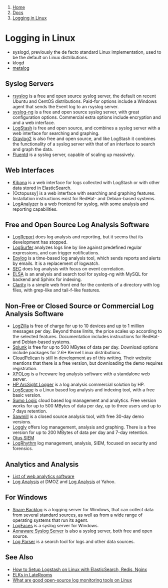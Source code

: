 <!-- -
Title: Logging in Linux
Description: Notes on logging daemons on Linux
First Published: 2014-01-28
Last Updated: 2015-04-25
- -->

<ol class="breadcrumb" itemprop="breadcrumb">
	<li><a href="/">Home</a></li>
	<li><a href="/docs/">Docs</a></li>
	<li><a href="/docs/logging-in-linux.html">Logging in Linux</a></li>
</ol>

Logging in Linux
================

*   syslogd, previously the de facto standard Linux implementation, 
    used to be the default on Linux distributions.
*   klogd
*   [metalog](http://metalog.sourceforge.net/)

Syslog Servers
--------------

*   [rsyslog](http://www.rsyslog.com/) is a free and open source syslog 
    server, the default on recent Ubuntu and CentOS distributions. 
    Paid-for options include a Windows agent that sends the Event log 
    to an rsyslog server.
*   [syslog-ng](http://www.balabit.com/network-security/syslog-ng/) is 
    a free and open source syslog server, with great configuration 
    options. Commercial extra options include encryption and and a 
    web interface.
*   [LogStash](http://logstash.net/) is free and open source, and 
    combines a syslog server with a web interface for searching and 
    graphing.
*   [Graylog2](http://graylog2.org/) is also free and open source, and 
    like LogStash it combines the functionality of a syslog server with 
    that of an interface to search and graph the data.
*   [Fluentd](http://fluentd.org/) is a syslog server, capable of 
    scaling up massively.

Web Interfaces
--------------

*   [Kibana](http://www.elasticsearch.org/overview/kibana/) is a web 
    interface for logs collected with LogStash or with other data stored 
    in ElasticSearch.
*   [Octopussy] is a web interface with searching and graphing features.
    Installation instructions exist for RedHat- and Debian-based 
    systems.
*   [LogAnalyzer](http://loganalyzer.adiscon.com/) is a web frontend 
    for syslog, with some analysis and reporting capabilities.

Free and Open Source Log Analysis Software
------------------------------------------

*   [LogReport](http://www.logreport.org/) does log analysis and 
    reporting, but it seems that its development has stopped.
*   [LogSurfer](http://www.crypt.gen.nz/logsurfer/) analyzes logs line 
    by line against predefined regular expressions, and can trigger 
    notifications.
*   [Epylog](https://fedorahosted.org/epylog/) is a time-based log 
    analysis tool, which sends reports and alerts by emails. It is a 
    replacement of logwatch.
*   [SEC](http://simple-evcorr.sourceforge.net/) does log analysis with 
    focus on event correlation.
*   [ELSA](http://code.google.com/p/enterprise-log-search-and-archive/) 
    is an analysis and search tool for syslog-ng with MySQL for backend 
    and Sphinx for indexing.
*   [Clarity](https://github.com/tobi/clarity) is a simple web front 
    end for the contents of a directory with log files, with grep-like 
    and tail-f-like features.

Non-Free or Closed Source or Commercial Log Analysis Software
-------------------------------------------------------------

*   [LogZilla](http://www.logzilla.net/) is free of charge for up to 10 
    devices and up to 1 million messages per day. Beyond those limits, 
    the price scales up according to the selected features. 
    Documentation includes instructions for RedHat- and Debian-based 
    systems.
*   [Splunk](http://www.splunk.com/) is free for up to 500 MBytes of 
    data per day. Download options include packages for 2.6+ Kernel 
    Linux distributions.
*   [CloudPelican](http://www.cloudpelican.com/) is still in development 
    as of this writing. Their website mentions that there is a free 
    version, but downloading the demo requires registration.
*   [XPOLog](http://www.xpolog.com/) is a freeware log analysis software 
    with a standalone web server.
*   [HP ArcSight Logger](http://www8.hp.com/us/en/software-solutions/software.html?compURI=1314386) 
    is a log analysis commercial solution by HP.
*   [LogScape](http://www.logscape.com/) is a Linux based log analysis 
    and indexing tool, with a free basic version.
*   [Sumo Logic](https://www.sumologic.com/) cloud based log management 
    and analytics. Free version works for up to 500 MBytes of data per 
    day, up to three users and up to 7 days retention.
*   [Sawmill](http://www.sawmill.co.uk/) is a closed source analysis 
    tool, with free 30-day demo versions.
*   [Loggly](https://www.loggly.com/) offers log management, analysis 
    and graphing. There is a free version for up to 200 MBytes of data 
    per day and 7-day retention.
*   [Otus SIEM](http://www.bitsteer.com/otus_about.html)
*   [LogRhythm](http://www.logrhythm.com/) log management, analysis, 
    SIEM, focused on security and forensics.


Analytics and Analysis
----------------------

*   [List of web analytics software](http://en.wikipedia.org/wiki/List_of_web_analytics_software)
*   [Log Analysis](http://www.dmoz.org/Computers/Software/Internet/Site_Management/Log_Analysis/) at DMOZ and 
    [Log Analysis](http://dir.yahoo.com/business_and_economy/business_to_business/communications_and_networking/internet_and_world_wide_web/network_management/traffic_management/log_analysis_tools/titles/) at Yahoo.


For Windows
-----------

*   [Snare Backlog](http://www.intersectalliance.com/projects/SnareBackLog/index.html) 
    is a logging server for Windows, that can collect data from several 
    standard sources, as well as from a wide range of operating systems 
    that run its agent.
*   [LogFaces](http://www.moonlit-software.com/logfaces/web/index.php) 
    is a syslog server for Windows.
*   [Aonaware Syslog Server](http://www.aonaware.com/syslog.htm) is also 
    a syslog server, both free and open source.
*   [Log Parser](http://www.microsoft.com/en-us/download/details.aspx?id=24659) 
    is a search tool for logs and other data sources.

See Also
--------

*   [How to Setup Logstash on Linux with ElasticSearch, Redis, Nginx](http://www.thegeekstuff.com/2014/12/logstash-setup/)
*   [ELKs in LateRooms](http://engineering.laterooms.com/elks-in-laterooms/)
*   [What are good open-source log monitoring tools on Linux](http://xmodulo.com/open-source-log-monitoring-tools-linux.html)
